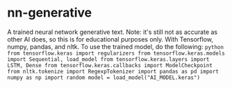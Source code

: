 # nn-generative
A trained neural network generative text. Note: it's still not as accurate as other AI does, so this is for educational purposes only. With Tensorflow, numpy, pandas, and nltk. To use the trained model, do the following: ```python
from tensorflow.keras import regularizers
from tensorflow.keras.models import Sequential, load_model
from tensorflow.keras.layers import LSTM, Dense
from tensorflow.keras.callbacks import ModelCheckpoint
from nltk.tokenize import RegexpTokenizer
import pandas as pd
import numpy as np
import random
model = load_model("AI_MODEL.keras")```
